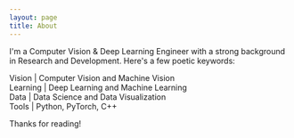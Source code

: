 ```yaml
---
layout: page
title: About
---
```


I'm a Computer Vision & Deep Learning Engineer with a strong background in Research and Development. Here's a few poetic keywords:

Vision \| Computer Vision and Machine Vision<br/>
Learning \| Deep Learning and Machine Learning<br/>
Data \| Data Science and Data Visualization<br/>
Tools \| Python, PyTorch, C++<br/>

Thanks for reading!
